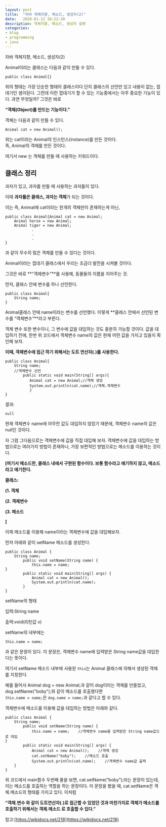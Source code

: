 ```yaml
---
layout: post
title:  "자바 객체지향, 메소드, 생성자(2)"
date:   2020-01-12 10:22:30
description: 객체지향, 메소드, 생성자 설명
categories: 
- blog
- programming
- java
---
```


자바 객체지향, 메소드, 생성자(2)



Animal이라는 클래스는 다음과 같이 만들 수 있다.

    public class Animal{}

위의 형태는 가장 단순한 형태의 클래스이다 단지 클래스의 선언만 있고 내용이 없는, 껍데기인 셈이된다. 그런데 이런 껍데기가 할 수 있는 기능중에서는 아주 중요한 기능이 있다. 과연 무엇일까? 그것은 바로

**“객체(Object)를 만드는 기능이다.”**

객체는 다음과 같이 만들 수 있다.

    Animal cat = new Animal();

위는 cat이라는 Animal의 인스턴스(instance)를 만든 것이다.  
즉, Animal의 객체를 만든 것이다.

여기서 new 는 객체를 만들 때 사용하는 키워드이다.

## 클래스 정리

과자가 있고, 과자를 만들 때 사용하는 과자틀이 있다.

이때  **과자틀은 클래스, 과자는 객체**가 되는 것이다.

이는 즉, Animal에 cat이라는 한개의 객체만이 존재하는게 아닌,

    public class Animal{Animal cat = new Animal;  
	    Animal horse = new Animal;  
	    Animal tiger = new Animal;  
                .  
                .  
                .  
    } 

과 같이 무수히 많은 객체를 만들 수 있다는 것이다.

Animal이라는 껍데기 클래스에서 우리는 조금더 발전을 시켜볼 것이다.

그것은 바로  **“객체변수”**를 사용해, 동물들의 이름을 지어주는 것.

먼저, 클래스 안에 변수를 하나 선언한다.

    public class Animal{
	    String name;  
    }

Animal클래스 안에 name이라는 변수를 선언했다. 이렇게  **클래스 안에서 선언된 변수를 “객체변수”**라고 부른다.

객체 변수 또한 변수이니, 그 변수에 값을 대입하는 것도 충분히 가능할 것이다. 값을 대입하기 전에, 한번 위 코드에서 객체변수 name의 값은 현재 어떤 값을 가지고 있을지 확인해 보자.

**이때, 객체변수에 접근 하기 위해서는 도트 연산자(.)를 사용한다.**

    public class Animal{  
	    String name;
	    //객체변수 선언  
		    public static void main(String[] args){  
		       Animal cat = new Animal;//객체 생성  
		       System.out.println(cat.name);//객체.객체변수 
		       }  
    }

결과:

    null

현재 객체변수 name에 아무런 값도 대입하지 않았기 때문에, 객체변수 name의 값은 null인 것이다.

자 그럼 그다음으로는 객체변수에 값을 직접 대입해 보자. 객체변수에 값을 대입하는 방법으로는 여러가지 방법이 존재하나, 가장 보편적인 방법으로는 메소드를 이용하는 것이다.

**[여기서 메소드란, 클래스 내에서 구현된 함수이다. 보통 함수라고 얘기하지 않고, 메소드라고 얘기한다.**

**클래스:**

**(1. 객체**

**(2. 객체변수**

**(3. 메소드**

**]**

이제 메소드를 이용해 name이라는 객체변수에 값을 대입해보자.

먼저 아래와 같이 setName 메소드를 생성한다.

    public class Animal {       
	    String name;        
		    public void setName(String name) {           
			    this.name = name;       
    }        
		    public static void main(String[] args) {  
			    Animal cat = new Animal();        
			    System.out.println(cat.name);       
		    }   
    }

setName의 형태

입력:String name

출력:void(리턴값 x)

setName의 내부에는

    this.name = name; 

과 같은 문장이 있다. 이 문장은, 객체변수 name에 입력받은 String name값을 대입한다는 뜻이다.

여기서 setName 메소드 내부에 사용된  `this`는 Animal 클래스에 의해서 생성된 객체를 지칭한다.

예를 들어서 Animal dog = new Animal;과 같이 dog이라는 객체를 만들었고, dog.setName("boby");와 같이 메소드를 호출했다면  
`this.name = name;`은 `dog.name = name;`과 같다고 할 수 있다.

객체변수에 메소드를 이용해 값을 대입하는 방법은 아래와 같다.

    public class Animal {       
	    String name;        
		    public void setName(String name) {           
			    this.name = name;    //객체변수 name을 입력받은 String name값으로 대입      
    }        
		    public static void main(String[] args) {  
			    Animal cat = new Animal();    //객체 생성     
			    cat.setName("boby");    //메소드 호출  
			    System.out.println(cat.name);    //객체변수 name값 출력  
	    }   
    }

위 코드에서 main함수 두번째 줄을 보면, cat.setName(“boby”);라는 문장이 있는데, 이는 메소드를 호출하는 역할을 하는 문장이다. 이 문장을 봤을 때, cat.setName은 객체.메소드의 형태를 가지고 있다. 이처럼

**“객체.변수 와 같이 도트연산자(.)로 접근할 수 있었던 것과 마찬가지로 객체가 메소드를 호출하기 위해서는 객체.메소드 로 호출할 수 있다.”**


참고:[https://wikidocs.net/218](https://wikidocs.net/218)
